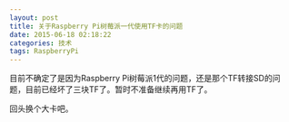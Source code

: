 ```yaml
---
layout: post
title: 关于Raspberry Pi树莓派一代使用TF卡的问题
date: 2015-06-18 02:18:22
categories: 技术
tags: RaspberryPi
---
```

目前不确定了是因为Raspberry Pi树莓派1代的问题，还是那个TF转接SD的问题，目前已经坏了三块TF了。暂时不准备继续再用TF了。

回头换个大卡吧。
